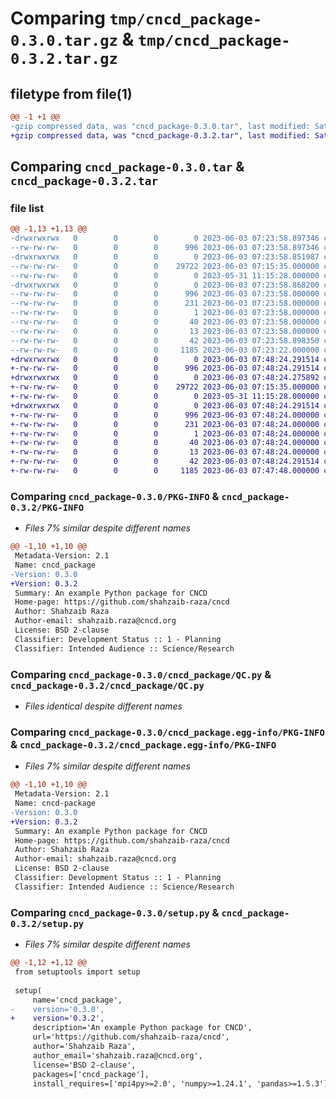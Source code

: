 # Comparing `tmp/cncd_package-0.3.0.tar.gz` & `tmp/cncd_package-0.3.2.tar.gz`

## filetype from file(1)

```diff
@@ -1 +1 @@
-gzip compressed data, was "cncd_package-0.3.0.tar", last modified: Sat Jun  3 07:23:58 2023, max compression
+gzip compressed data, was "cncd_package-0.3.2.tar", last modified: Sat Jun  3 07:48:24 2023, max compression
```

## Comparing `cncd_package-0.3.0.tar` & `cncd_package-0.3.2.tar`

### file list

```diff
@@ -1,13 +1,13 @@
-drwxrwxrwx   0        0        0        0 2023-06-03 07:23:58.897346 cncd_package-0.3.0/
--rw-rw-rw-   0        0        0      996 2023-06-03 07:23:58.897346 cncd_package-0.3.0/PKG-INFO
-drwxrwxrwx   0        0        0        0 2023-06-03 07:23:58.851987 cncd_package-0.3.0/cncd_package/
--rw-rw-rw-   0        0        0    29722 2023-06-03 07:15:35.000000 cncd_package-0.3.0/cncd_package/QC.py
--rw-rw-rw-   0        0        0        0 2023-05-31 11:15:28.000000 cncd_package-0.3.0/cncd_package/__init__.py
-drwxrwxrwx   0        0        0        0 2023-06-03 07:23:58.868200 cncd_package-0.3.0/cncd_package.egg-info/
--rw-rw-rw-   0        0        0      996 2023-06-03 07:23:58.000000 cncd_package-0.3.0/cncd_package.egg-info/PKG-INFO
--rw-rw-rw-   0        0        0      231 2023-06-03 07:23:58.000000 cncd_package-0.3.0/cncd_package.egg-info/SOURCES.txt
--rw-rw-rw-   0        0        0        1 2023-06-03 07:23:58.000000 cncd_package-0.3.0/cncd_package.egg-info/dependency_links.txt
--rw-rw-rw-   0        0        0       40 2023-06-03 07:23:58.000000 cncd_package-0.3.0/cncd_package.egg-info/requires.txt
--rw-rw-rw-   0        0        0       13 2023-06-03 07:23:58.000000 cncd_package-0.3.0/cncd_package.egg-info/top_level.txt
--rw-rw-rw-   0        0        0       42 2023-06-03 07:23:58.898350 cncd_package-0.3.0/setup.cfg
--rw-rw-rw-   0        0        0     1185 2023-06-03 07:23:22.000000 cncd_package-0.3.0/setup.py
+drwxrwxrwx   0        0        0        0 2023-06-03 07:48:24.291514 cncd_package-0.3.2/
+-rw-rw-rw-   0        0        0      996 2023-06-03 07:48:24.291514 cncd_package-0.3.2/PKG-INFO
+drwxrwxrwx   0        0        0        0 2023-06-03 07:48:24.275892 cncd_package-0.3.2/cncd_package/
+-rw-rw-rw-   0        0        0    29722 2023-06-03 07:15:35.000000 cncd_package-0.3.2/cncd_package/QC.py
+-rw-rw-rw-   0        0        0        0 2023-05-31 11:15:28.000000 cncd_package-0.3.2/cncd_package/__init__.py
+drwxrwxrwx   0        0        0        0 2023-06-03 07:48:24.291514 cncd_package-0.3.2/cncd_package.egg-info/
+-rw-rw-rw-   0        0        0      996 2023-06-03 07:48:24.000000 cncd_package-0.3.2/cncd_package.egg-info/PKG-INFO
+-rw-rw-rw-   0        0        0      231 2023-06-03 07:48:24.000000 cncd_package-0.3.2/cncd_package.egg-info/SOURCES.txt
+-rw-rw-rw-   0        0        0        1 2023-06-03 07:48:24.000000 cncd_package-0.3.2/cncd_package.egg-info/dependency_links.txt
+-rw-rw-rw-   0        0        0       40 2023-06-03 07:48:24.000000 cncd_package-0.3.2/cncd_package.egg-info/requires.txt
+-rw-rw-rw-   0        0        0       13 2023-06-03 07:48:24.000000 cncd_package-0.3.2/cncd_package.egg-info/top_level.txt
+-rw-rw-rw-   0        0        0       42 2023-06-03 07:48:24.291514 cncd_package-0.3.2/setup.cfg
+-rw-rw-rw-   0        0        0     1185 2023-06-03 07:47:48.000000 cncd_package-0.3.2/setup.py
```

### Comparing `cncd_package-0.3.0/PKG-INFO` & `cncd_package-0.3.2/PKG-INFO`

 * *Files 7% similar despite different names*

```diff
@@ -1,10 +1,10 @@
 Metadata-Version: 2.1
 Name: cncd_package
-Version: 0.3.0
+Version: 0.3.2
 Summary: An example Python package for CNCD
 Home-page: https://github.com/shahzaib-raza/cncd
 Author: Shahzaib Raza
 Author-email: shahzaib.raza@cncd.org
 License: BSD 2-clause
 Classifier: Development Status :: 1 - Planning
 Classifier: Intended Audience :: Science/Research
```

### Comparing `cncd_package-0.3.0/cncd_package/QC.py` & `cncd_package-0.3.2/cncd_package/QC.py`

 * *Files identical despite different names*

### Comparing `cncd_package-0.3.0/cncd_package.egg-info/PKG-INFO` & `cncd_package-0.3.2/cncd_package.egg-info/PKG-INFO`

 * *Files 7% similar despite different names*

```diff
@@ -1,10 +1,10 @@
 Metadata-Version: 2.1
 Name: cncd-package
-Version: 0.3.0
+Version: 0.3.2
 Summary: An example Python package for CNCD
 Home-page: https://github.com/shahzaib-raza/cncd
 Author: Shahzaib Raza
 Author-email: shahzaib.raza@cncd.org
 License: BSD 2-clause
 Classifier: Development Status :: 1 - Planning
 Classifier: Intended Audience :: Science/Research
```

### Comparing `cncd_package-0.3.0/setup.py` & `cncd_package-0.3.2/setup.py`

 * *Files 7% similar despite different names*

```diff
@@ -1,12 +1,12 @@
 from setuptools import setup
 
 setup(
     name='cncd_package',
-    version='0.3.0',    
+    version='0.3.2',    
     description='An example Python package for CNCD',
     url='https://github.com/shahzaib-raza/cncd',
     author='Shahzaib Raza',
     author_email='shahzaib.raza@cncd.org',
     license='BSD 2-clause',
     packages=['cncd_package'],
     install_requires=['mpi4py>=2.0', 'numpy>=1.24.1', 'pandas>=1.5.3'],
```

